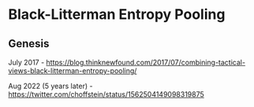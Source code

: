 # Black-Litterman Entropy Pooling

## Genesis
July 2017 - https://blog.thinknewfound.com/2017/07/combining-tactical-views-black-litterman-entropy-pooling/

Aug 2022 (5 years later) - https://twitter.com/choffstein/status/1562504149098319875